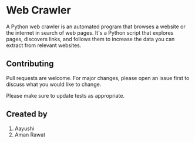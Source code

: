 # Web Crawler

A Python web crawler is an automated program that browses a website or the internet in search of web pages. It's a Python script that explores pages, discovers links, and follows them to increase the data you can extract from relevant websites.

## Contributing

Pull requests are welcome. For major changes, please open an issue first
to discuss what you would like to change.

Please make sure to update tests as appropriate.

## Created by

1. Aayushi 
2. Aman Rawat 
